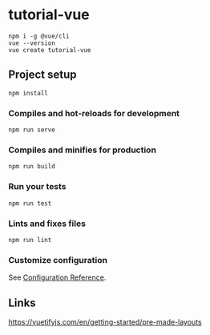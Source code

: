 # tutorial-vue

```
npm i -g @vue/cli
vue --version
vue create tutorial-vue
```

## Project setup
```
npm install
```

### Compiles and hot-reloads for development
```
npm run serve
```

### Compiles and minifies for production
```
npm run build
```

### Run your tests
```
npm run test
```

### Lints and fixes files
```
npm run lint
```

### Customize configuration
See [Configuration Reference](https://cli.vuejs.org/config/).

## Links

https://vuetifyjs.com/en/getting-started/pre-made-layouts
